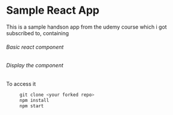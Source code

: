 # Sample React App

This is a sample handson app from the udemy course which i got subscribed to, containing
###### Basic react component
###### Display the component

To access it
```javascript
     git clone <your forked repo>
     npm install
     npm start
```